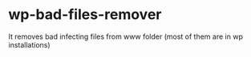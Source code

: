 # wp-bad-files-remover
It removes bad infecting files from www folder (most of them are in wp installations)
